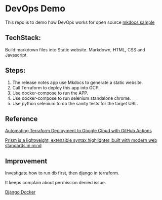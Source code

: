 # DevOps Demo

This repo is to demo how DevOps works for open source
[mkdocs sample](https://github.com/giansalex/mkdocs-sample)

## TechStack:

Build markdown files into Static website.
Markdown, HTML, CSS and Javascript.


## Steps:
1. The release notes app use Mkdocs to generate a static website.
2. Call Terraform to deploy this app into GCP.
3. Use docker-compose to run the APP.
4. Use docker-compose to run selenium standalone chrome.
5. Use python selenium to do the sanity tests for the target URL.

## Reference

[Automating Terraform Deployment to Google Cloud with GitHub Actions](https://medium.com/interleap/automating-terraform-deployment-to-google-cloud-with-github-actions-17516c4fb2e5)

[Prism is a lightweight, extensible syntax highlighter, built with modern web standards in mind](https://prismjs.com/)

## Improvement
Investigate how to run db first, then django in terraform.

It keeps complain about permission denied issue.

[Django Docker](https://docs.docker.com/samples/django/)